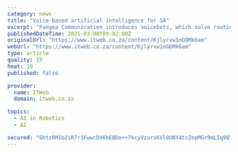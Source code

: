 ```yaml
---
category: news
title: "Voice-based artificial intelligence for SA"
excerpt: "Pangea Communication introduces voicebots, which solve routine issues with clients, saving time and giving operators capacity to deal with more complex requests."
publishedDateTime: 2021-03-08T09:02:00Z
originalUrl: "https://www.itweb.co.za/content/Kjlyrvw1oGOMk6am"
webUrl: "https://www.itweb.co.za/content/Kjlyrvw1oGOMk6am"
type: article
quality: 19
heat: 19
published: false

provider:
  name: ITWeb
  domain: itweb.co.za

topics:
  - AI in Robotics
  - AI

secured: "GhtzRM1b2iR7r3FwwcDV6hEBDo++7kcyVzursKVl0UNY4tcZopMGr9mLIq9QT/0Rc1qI92DV+nSza5//fTtmU2L+Yku20gpK83OW8lgFEXt6itBbnRrXR30X0Rl5+na1j0QyBKi3DFyZu1w5h1/xp/pPJgh5xZKbS0YilkKflvY/8BTLK20Pl9a4krCcDk7os8Q7l9Q//KuCvV6IejsMbqWxN0ylZ/eDAX8lQAAO7E0j1adL+2SAUFDN40PMTSZo4fRBU7eQOLyjPFa1WLBCLsal9+H4Rdgj3BIBa1mOSybFuAcSwOWVl52Z4fXxDcAxVSPmD/mqYo4ldbB/g+CunLvKx0AU7RpTaglDGmB0Sps=;g4EYs5qoO+zdylDFyRusRQ=="
---
```


